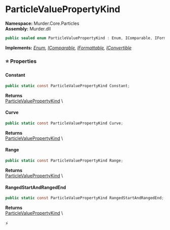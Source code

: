 # ParticleValuePropertyKind

**Namespace:** Murder.Core.Particles \
**Assembly:** Murder.dll

```csharp
public sealed enum ParticleValuePropertyKind : Enum, IComparable, IFormattable, IConvertible
```

**Implements:** _[Enum](https://learn.microsoft.com/en-us/dotnet/api/System.Enum?view=net-7.0), [IComparable](https://learn.microsoft.com/en-us/dotnet/api/System.IComparable?view=net-7.0), [IFormattable](https://learn.microsoft.com/en-us/dotnet/api/System.IFormattable?view=net-7.0), [IConvertible](https://learn.microsoft.com/en-us/dotnet/api/System.IConvertible?view=net-7.0)_

### ⭐ Properties
#### Constant
```csharp
public static const ParticleValuePropertyKind Constant;
```

**Returns** \
[ParticleValuePropertyKind](/Murder/Core/Particles/ParticleValuePropertyKind.html) \
#### Curve
```csharp
public static const ParticleValuePropertyKind Curve;
```

**Returns** \
[ParticleValuePropertyKind](/Murder/Core/Particles/ParticleValuePropertyKind.html) \
#### Range
```csharp
public static const ParticleValuePropertyKind Range;
```

**Returns** \
[ParticleValuePropertyKind](/Murder/Core/Particles/ParticleValuePropertyKind.html) \
#### RangedStartAndRangedEnd
```csharp
public static const ParticleValuePropertyKind RangedStartAndRangedEnd;
```

**Returns** \
[ParticleValuePropertyKind](/Murder/Core/Particles/ParticleValuePropertyKind.html) \


⚡